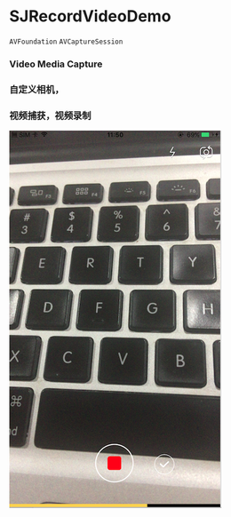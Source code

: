 # SJRecordVideoDemo
`AVFoundation` `AVCaptureSession`
### Video Media Capture 
### 自定义相机，
### 视频捕获，视频录制    
 ![image](https://github.com/hsjcom/SJRecordVideoDemo/blob/master/69B12FB2-294B-45F0-8AEF-639BA6ECA072.png)
